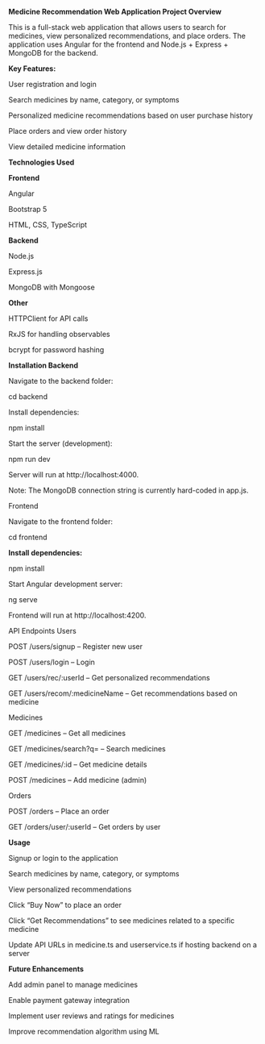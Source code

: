 **Medicine Recommendation Web Application Project Overview**

This is a full-stack web application that allows users to search for medicines, view personalized recommendations, and place orders. The application uses Angular for the frontend and Node.js + Express + MongoDB for the backend.

**Key Features:**

User registration and login

Search medicines by name, category, or symptoms

Personalized medicine recommendations based on user purchase history

Place orders and view order history

View detailed medicine information

**Technologies Used**

**Frontend**

Angular

Bootstrap 5

HTML, CSS, TypeScript

**Backend**

Node.js

Express.js

MongoDB with Mongoose

**Other**

HTTPClient for API calls

RxJS for handling observables

bcrypt for password hashing

**Installation Backend**

Navigate to the backend folder:

cd backend

Install dependencies:

npm install

Start the server (development):

npm run dev

Server will run at http://localhost:4000.

Note: The MongoDB connection string is currently hard-coded in app.js.

Frontend

Navigate to the frontend folder:

cd frontend

**Install dependencies:**

npm install

Start Angular development server:

ng serve

Frontend will run at http://localhost:4200.

API Endpoints Users

POST /users/signup – Register new user

POST /users/login – Login

GET /users/rec/:userId – Get personalized recommendations

GET /users/recom/:medicineName – Get recommendations based on medicine

Medicines

GET /medicines – Get all medicines

GET /medicines/search?q= – Search medicines

GET /medicines/:id – Get medicine details

POST /medicines – Add medicine (admin)

Orders

POST /orders – Place an order

GET /orders/user/:userId – Get orders by user

**Usage**

Signup or login to the application

Search medicines by name, category, or symptoms

View personalized recommendations

Click “Buy Now” to place an order

Click “Get Recommendations” to see medicines related to a specific medicine

Update API URLs in medicine.ts and userservice.ts if hosting backend on a server

**Future Enhancements**

Add admin panel to manage medicines

Enable payment gateway integration

Implement user reviews and ratings for medicines

Improve recommendation algorithm using ML
